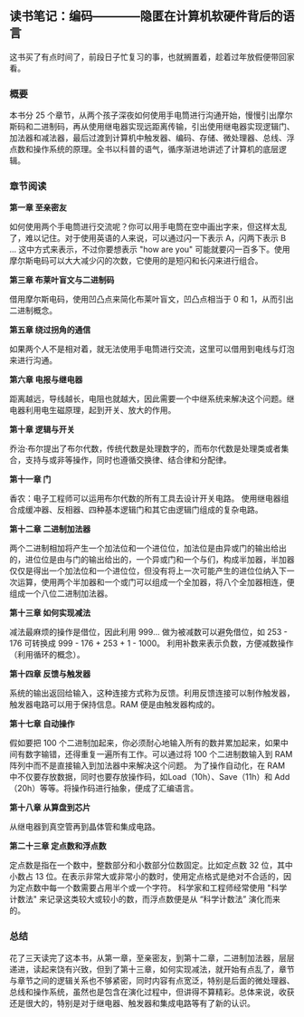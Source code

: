 ## 读书笔记：编码————隐匿在计算机软硬件背后的语言

这书买了有点时间了，前段日子忙复习的事，也就搁置着，趁着过年放假便带回家看。


### 概要

本书分 25 个章节，从两个孩子深夜如何使用手电筒进行沟通开始，慢慢引出摩尔斯码和二进制码，再从使用继电器实现远距离传输，引出使用继电器实现逻辑门、加法器和减法器，最后过渡到计算机中触发器、编码、存储、微处理器、总线、浮点数和操作系统的原理。全书以科普的语气，循序渐进地讲述了计算机的底层逻辑。


### 章节阅读

**第一章 至亲密友**

如何使用两个手电筒进行交流呢？你可以用手电筒在空中画出字来，但这样太乱了，难以记住。对于使用英语的人来说，可以通过闪一下表示 A，闪两下表示 B ... 这中方式来表示，不过你要想表示 "how are you" 可能就要闪一百多下。使用摩尔斯电码可以大大减少闪的次数，它使用的是短闪和长闪来进行组合。


**第三章 布莱叶盲文与二进制码**

借用摩尔斯电码，使用凹凸点来简化布莱叶盲文，凹凸点相当于 0 和 1，从而引出二进制概念。


**第五章 绕过拐角的通信**

如果两个人不是相对着，就无法使用手电筒进行交流，这里可以借用到电线与灯泡来进行沟通。

**第六章 电报与继电器**

距离越远，导线越长，电阻也就越大，因此需要一个中继系统来解决这个问题。继电器利用电生磁原理，起到开关、放大的作用。

**第十章 逻辑与开关**

乔治·布尔提出了布尔代数，传统代数是处理数字的，而布尔代数是处理类或者集合，支持与或非等操作，同时也遵循交换律、结合律和分配律。

**第十一章 门**

香农：电子工程师可以运用布尔代数的所有工具去设计开关电路。
使用继电器组合成缓冲器、反相器、四种基本逻辑门和其它由逻辑门组成的复杂电路。

**第十二章 二进制加法器**

两个二进制相加将产生一个加法位和一个进位位，加法位是由异或门的输出给出的，进位位是由与门的输出给出的，一个异或门和一个与们，构成半加器，半加器仅仅是得出一个加法位和一个进位位，但没有将上一次可能产生的进位位纳入下一次运算，使用两个半加器和一个或门可以组成一个全加器，将八个全加器相连，便组成一个八位二进制加法器。

**第十三章 如何实现减法**

减法最麻烦的操作是借位，因此利用 999... 做为被减数可以避免借位，如 253 - 176 可转换成 999 - 176 + 253 + 1 - 1000。
利用补数来表示负数，方便减数操作（利用循环的概念）。

**第十四章 反馈与触发器**

系统的输出返回给输入，这种连接方式称为反馈。利用反馈连接可以制作触发器，触发器电路可以用于保持信息。RAM 便是由触发器构成的。

**第十七章 自动操作**

假如要把 100 个二进制加起来，你必须耐心地输入所有的数并累加起来，如果中间有数字输错，还得重复一遍所有工作。可以通过将 100 个二进制数输入到 RAM 阵列中而不是直接输入到加法器中来解决这个问题。
为了操作自动化，在 RAM 中不仅要存放数据，同时也要存放操作码，如Load（10h）、Save（11h）和 Add（20h）等等。将操作码进行抽象，便成了汇编语言。

**第十八章 从算盘到芯片**

从继电器到真空管再到晶体管和集成电路。

**第二十三章 定点数和浮点数**

定点数是指在一个数中，整数部分和小数部分位数固定。比如定点数 32 位，其中小数占 13 位。在表示非常大或非常小的数时，使用定点格式是绝对不合适的，因为定点数中每一个数需要占用半个或一个字符。
科学家和工程师经常使用 "科学计数法" 来记录这类较大或较小的数，而浮点数便是从 “科学计数法” 演化而来的。


### 总结

花了三天读完了这本书，从第一章，至亲密友，到第十二章，二进制加法器，层层递进，读起来饶有兴致，但到了第十三章，如何实现减法，就开始有点乱了，章节与章节之间的逻辑关系也不够紧密，同时内容有点宽泛，特别是后面的微处理器、总线和操作系统，虽然也是包含在演化过程中，但讲得不算精彩。总体来说，收获还是很大的，特别是对于继电器、触发器和集成电路等有了新的认识。